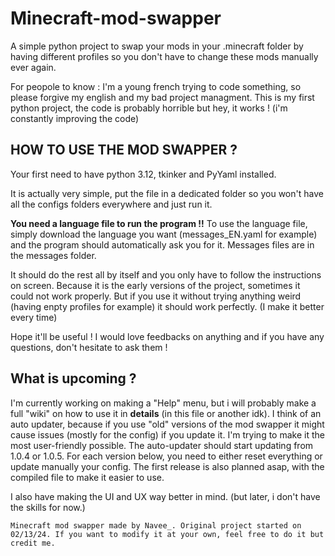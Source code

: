 # Minecraft-mod-swapper
A simple python project to swap your mods in your .minecraft folder by having different profiles so you don't have to change these mods manually ever again.

For peopole to know : I'm a young french trying to code something, so please forgive my english and my bad project managment.
This is my first python project, the code is probably horrible but hey, it works ! (i'm constantly improving the code)


## HOW TO USE THE MOD SWAPPER ?

Your first need to have python 3.12, tkinker and PyYaml installed.

It is actually very simple, put the file in a dedicated folder so you won't have all the configs folders everywhere and just run it.

**You need a language file to run the program !!**
To use the language file, simply download the language you want (messages_EN.yaml for example) and the program should automatically ask you for it. Messages files are in the messages folder.

It should do the rest all by itself and you only have to follow the instructions on screen.
Because it is the early versions of the project, sometimes it could not work properly. But if you use it without trying anything weird (having enpty profiles for example) it should work perfectly. (I make it better every time)

Hope it'll be useful !
I would love feedbacks on anything and if you have any questions, don't hesitate to ask them !

## What is upcoming ?

I'm currently working on making a "Help" menu, but i will probably make a full "wiki" on how to use it in **details** (in this file or another idk).
I think of an auto updater, because if you use "old" versions of the mod swapper it might cause issues (mostly for the config) if you update it. I'm trying to make it the most user-friendly possible. The auto-updater should start updating from 1.0.4 or 1.0.5. For each version below, you need to either reset everything or update manually your config.
The first release is also planned asap, with the compiled file to make it easier to use.

I also have making the UI and UX way better in mind. (but later, i don't have the skills for now.)

``Minecraft mod swapper made by Navee_. Original project started on 02/13/24. If you want to modify it at your own, feel free to do it but credit me.``